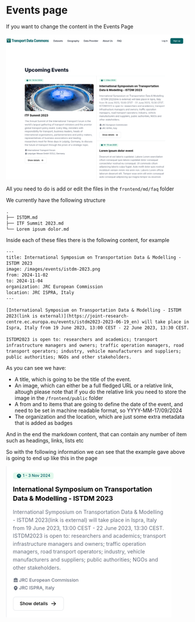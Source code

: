 # Events page

If you want to change the content in the Events Page

![Events](./page.png)

All you need to do is add or edit the files in the `frontend/md/faq` folder

We currently have the following structure

```
.
├── ISTDM.md
├── ITF Summit 2023.md
└── Lorem ipsum dolor.md
```

Inside each of these files there is the following content, for example


```
---
title: International Symposium on Transportation Data & Modelling - ISTDM 2023
image: /images/events/istdm-2023.png
from: 2024-11-02
to: 2024-11-04
organization: JRC European Commission
location: JRC ISPRA, Italy
---

[International Symposium on Transportation Data & Modelling - ISTDM 2023(link is external)](https://joint-research-centre.ec.europa.eu/events/istdm2023-2023-06-19_en) will take place in Ispra, Italy from 19 June 2023, 13:00 CEST - 22 June 2023, 13:30 CEST.

ISTDM2023 is open to: researchers and academics; transport infrastructure managers and owners; traffic operation managers, road transport operators; industry, vehicle manufacturers and suppliers; public authorities; NGOs and other stakeholders.
```

As you can see we have:

- A title, which is going to be the title of the event. 
- An image, which can either be a full fledged URL or a relative link, altough please note that if you do the relative link you need to store the image in the `/frontend/public` folder
- A from and to items that are going to define the date of the event, and need to be set in machine readable format, so YYYY-MM-17/09/2024
- The organization and the location, which are just some extra metadata that is added as badges

And in the end the markdown content, that can contain any number of item such as headings, links, lists etc

So with the following information we can see that the example gave above is going to end up like this in the page

![Event Example](./example-event.png)


